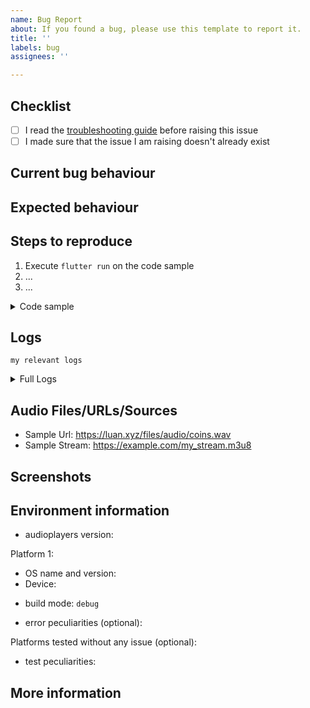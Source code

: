 ```yaml
---
name: Bug Report
about: If you found a bug, please use this template to report it.
title: ''
labels: bug
assignees: ''

---
```


## Checklist
- [ ] I read the [troubleshooting guide](https://github.com/bluefireteam/audioplayers/blob/main/troubleshooting.md) before raising this issue
- [ ] I made sure that the issue I am raising doesn't already exist

<!-- "one liner" - concisely describe your bug with one very brief paragraph, preferably between 1-3 lines, in clear, correct and acceptable English -->

## Current bug behaviour
<!-- What is the current behaviour that you see? -->

## Expected behaviour
<!-- What behaviour did you expect? -->

## Steps to reproduce
<!-- Please include full steps to reproduce so that we can reproduce the problem. -->

1. Execute `flutter run` on the code sample <!-- (see "Code sample" section below) -->
2. ... <!-- describe steps to demonstrate bug -->
3. ... <!-- for example "Tap on X and see a crash" -->

<details>
<summary>Code sample</summary>

<!-- Provide a [minimal reproducible example](https://stackoverflow.com/help/minimal-reproducible-example), i.e., code that allows us to replicate the bug. 

     You have the following options:
     * "One liner", if it already is enough to reproduce (rarely is).
     * A bigger example with all your relevant code. You **must** use code blocks to put your code in. 
     * Link a newly created sample repo reproducing the issue:
       * Either use a newly created sample, e.g. via `flutter create my_bug`
       * Or use the existing example: https://github.com/bluefireteam/audioplayers/tree/main/packages/audioplayers/example
       * Don't send your whole project repo, please read the article linked and extract a **minimal** example.
       * You must put in at least a bit of the relevant code and where to find it in the repo. 
-->

```dart
void main() {
}
```

</details>

## Logs

<!-- Code block with 2-3 relevant log lines -->
```
my relevant logs
```

<details>
  <summary>Full Logs</summary>

  <!-- You **must** use code blocks (or link gists) to paste in log lines. -->

  ```
  my full logs or a link to a gist
  ```

  Flutter doctor:
  ```
  Output of: flutter doctor -v
  ```
</details>

## Audio Files/URLs/Sources
<!-- If your issue or bug involves specific files, you must provide them. 
     If they are URLs they should already be somewhere in the code provided but please replicate those here. 
     If they are private URLs or actual files, please upload them somewhere accessible and add them here. 
     If your issue is with a stream, for example, provide the stream link or if the stream is private, 
     create a similar stream that also causes the problem and is public, and add that. 
     If you don't know if your issue involves specific resources, please download a few of the 
     [mp3 sample files](https://github.com/luanpotter/audioplayers/tree/master/example/assets) 
     present in the `example` app and test with those instead of whatever you are doing currently. 
     If the issue persists, it does not involve specific files. Otherwise, this section is **mandatory**.
-->

- Sample Url: https://luan.xyz/files/audio/coins.wav
- Sample Stream: https://example.com/my_stream.m3u8

## Screenshots
<!-- If applicable, add screenshots or video recordings to help explain your problem. This is totally optional. 
     You can upload them directly on GitHub.
     Beware that video file size is limited to 10MB.
-->

## Environment information

* audioplayers version:
<!-- 
  * pub version 
  * or if you built it yourself what branch and was the latest commit hash 
-->

<!-- List in detail here **all** the platforms that you have tested, indicating which platforms the error occurs on. 
     Please try to test on as many different platforms as possible to make our lives easier (this is optional). 
     You must add at least one platform in which the problem occurs (evidently). For each platform listed, you must specify:
-->
Platform 1: <!-- web, android, ios, macos -->
* OS name and version: <!-- the android version, ios/macos versions or browser name and version used -->
* Device: 
<!-- 
  * physical device: brand/model/kind
  * emulator/simulator: desktop OS and version
  * web/desktop: desktop OS and version
-->
* build mode: `debug`
<!-- 
  * specify if you ran the app in `release`, `profile` or `debug` modes. 
  * specify any additional flags or conditions that might be relevant 
    (for example, if you ran flutter web with the skia use canvas flag set to true).
-->
* error peculiarities (optional): <!-- error peculiarities that only exist on this platform -->

<!-- If having the problem on multiple platforms please mention these:
     Platform 2: Device, build mode, error peculiarities, etc. 
-->

Platforms tested without any issue (optional): <!-- web, android, ios, macos, none -->
* test peculiarities:
<!-- How the results of successful tests differ from the platform on which the test fails.
     e.g. add logs of succeeded tests.
-->

## More information
<!-- Do you have any other useful information about this bug report? Please write it down here -->
<!-- Possible helpful information: references to other sites/repositories -->
<!-- Are you interested in working on a PR for this? -->
